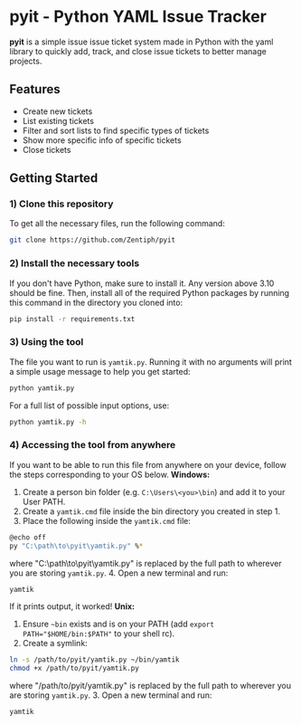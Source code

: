 # pyit - Python YAML Issue Tracker
**pyit** is a simple issue issue ticket system made in Python with the yaml library
to quickly add, track, and close issue tickets to better manage projects.

## Features
* Create new tickets
* List existing tickets
* Filter and sort lists to find specific types of tickets
* Show more specific info of specific tickets
* Close tickets

## Getting Started
### 1) Clone this repository
To get all the necessary files, run the following command:
```bash
git clone https://github.com/Zentiph/pyit
```
### 2) Install the necessary tools
If you don't have Python, make sure to install it. Any version above 3.10 should be fine.
Then, install all of the required Python packages by running this command in the directory you cloned into:
```bash
pip install -r requirements.txt
```
### 3) Using the tool
The file you want to run is `yamtik.py`. Running it with no arguments will print a simple usage message to help you get started:
```bash
python yamtik.py
```
For a full list of possible input options, use:
```bash
python yamtik.py -h
```
### 4) Accessing the tool from anywhere
If you want to be able to run this file from anywhere on your device, follow the steps corresponding to your OS below.
**Windows:**
1. Create a person bin folder (e.g. `C:\Users\<you>\bin`) and add it to your User PATH.
2. Create a `yamtik.cmd` file inside the bin directory you created in step 1.
3. Place the following inside the `yamtik.cmd` file:
```bash
@echo off
py "C:\path\to\pyit\yamtik.py" %*
```
where "C:\path\to\pyit\yamtik.py" is replaced by the full path to wherever you are storing `yamtik.py`.
4. Open a new terminal and run:
```bash
yamtik
```
If it prints output, it worked!
**Unix:**
1. Ensure `~bin` exists and is on your PATH (add `export PATH="$HOME/bin:$PATH"` to your shell rc).
2. Create a symlink:
```bash
ln -s /path/to/pyit/yamtik.py ~/bin/yamtik
chmod +x /path/to/pyit/yamtik.py
```
where "/path/to/pyit/yamtik.py" is replaced by the full path to wherever you are storing `yamtik.py`.
3. Open a new terminal and run:
```bash
yamtik
```
